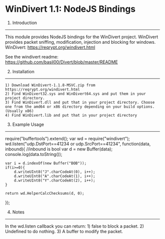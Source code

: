 WinDivert 1.1: NodeJS Bindings
====================================

1. Introduction
---------------
This module provides NodeJS bindings for the WinDivert project. WinDivert provides packet sniffing, modification, injection and blocking for windows.
WinDivert: https://reqrypt.org/windivert.html

See the windivert readme: https://github.com/basil00/Divert/blob/master/README

2. Installation
---------------
	1) Download WinDivert-1.1.8-MSVC.zip from https://reqrypt.org/windivert.html
	2) Find WinDivert32.sys and WinDivert64.sys and put them in your project directory.
	3) Find WinDivert.dll and put that in your project directory. Choose one from the amd64 or x86 directory depending on your build options. (Usually x86)
	4) Find WinDivert.lib and put that in your project directory

3. Example Usage
---------------

require("buffertools").extend();
var wd = require("windivert");
wd.listen("udp.DstPort==41234 or udp.SrcPort==41234", function(data, inbound){	//inbound is bool
	var d = new Buffer(data);
	console.log(data.toString());

	var i = d.indexOf(new Buffer("BOB"));
	if(i>=0){
		d.writeUInt8("J".charCodeAt(0), i++);
		d.writeUInt8("A".charCodeAt(1), i++);
		d.writeUInt8("Y".charCodeAt(2), i++);
	}
	
	return wd.HelperCalcChecksums(d, 0);
});

4. Notes
----------------
In the wd.listen callback you can return:
	1) false to block a packet.
	2) Undefined to do nothing.
	3) A buffer to modify the packet.